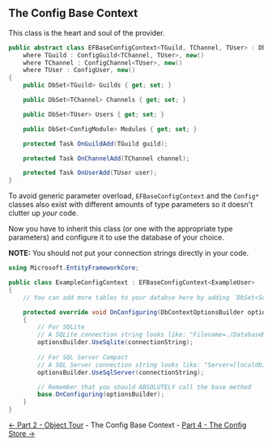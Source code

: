 The Config Base Context
----------

This class is the heart and soul of the provider.

```cs
public abstract class EFBaseConfigContext<TGuild, TChannel, TUser> : DbContext, IPermissionConfig
    where TGuild : ConfigGuild<TChannel, TUser>, new()
    where TChannel : ConfigChannel<TUser>, new()
    where TUser : ConfigUser, new()
{
    public DbSet<TGuild> Guilds { get; set; }

    public DbSet<TChannel> Channels { get; set; }

    public DbSet<TUser> Users { get; set; }

    public DbSet<ConfigModule> Modules { get; set; }

    protected Task OnGuildAdd(TGuild guild);

    protected Task OnChannelAdd(TChannel channel);

    protected Task OnUserAdd(TUser user);
}
```

To avoid generic parameter overload, `EFBaseConfigContext` and the `Config*` classes also
exist with different amounts of type parameters so it doesn't clutter up *your* code.

Now you have to inherit this class (or one with the appropriate type parameters)
and configure it to use the database of your choice.

**NOTE:** You should not put your connection strings directly in your code.
```cs
using Microsoft.EntityFrameworkCore;

public class ExampleConfigContext : EFBaseConfigContext<ExampleUser>
{
    // You can add more tables to your databse here by adding `DbSet<SomeType> Things { get; set; }`

    protected override void OnConfiguring(DbContextOptionsBuilder optionsBuilder)
    {
        // For SQLite
        // A SQLite connection string looks like: "Filename=./DatabaseName.sqlite"
        optionsBuilder.UseSqlite(connectionString);
        
        // For SQL Server Compact
        // A SQL Server connection string looks like: "Server=(localdb)\mssqllocaldb;Database=DatabaseName;Trusted_Connection=True;"
        optionsBuilder.UseSqlServer(connectionString);

        // Remember that you should ABSOLUTELY call the base method
        base.OnConfiguring(optionsBuilder);
    }
}
```

[<- Part 2 - Object Tour](1-Intro.md) - The Config Base Context - [Part 4 - The Config Store ->](4-ConfigStore.md)